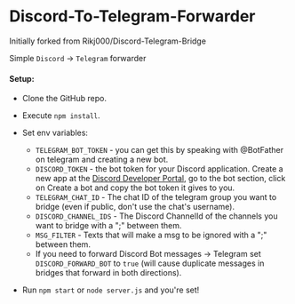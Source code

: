 # Discord-To-Telegram-Forwarder
Initially forked from Rikj000/Discord-Telegram-Bridge

Simple `Discord` -> `Telegram` forwarder

#### Setup:
* Clone the GitHub repo.
* Execute `npm install`.
* Set env variables:
    - `TELEGRAM_BOT_TOKEN` - you can get this by speaking with @BotFather on telegram and creating a new bot.
    - `DISCORD_TOKEN` - the bot token for your Discord application. Create a new app at the [Discord Developer Portal](https://discord.com/developers/applications), go to the bot section, click on Create a bot and copy the bot token it gives to you.
    - `TELEGRAM_CHAT_ID` - The chat ID of the telegram group you want to bridge (even if public, don't use the chat's username).
    - `DISCORD_CHANNEL_IDS` - The Discord ChannelId of the channels you want to bridge with a ";" between them.
    - `MSG_FILTER` - Texts that will make a msg to be ignored with a ";" between them.
    - If you need to forward Discord Bot messages -> Telegram set `DISCORD_FORWARD_BOT` to `true`  (will cause duplicate messages in bridges that forward in both directions).

* Run `npm start` or `node server.js` and you're set!
